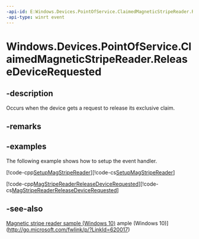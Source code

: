 ```yaml
---
-api-id: E:Windows.Devices.PointOfService.ClaimedMagneticStripeReader.ReleaseDeviceRequested
-api-type: winrt event
---
```


<!-- Event syntax
public event Windows.Foundation.EventHandler ReleaseDeviceRequested<Windows.Devices.PointOfService.ClaimedMagneticStripeReader>
-->

# Windows.Devices.PointOfService.ClaimedMagneticStripeReader.ReleaseDeviceRequested

## -description
Occurs when the device gets a request to release its exclusive claim.

## -remarks

## -examples
The following example shows how to setup the event handler.



[!code-cpp[SetupMagStripeReader](../windows.devices.pointofservice/code/MagneticStripeReader/cpp/Scenario1.xaml.cpp#SnippetSetupMagStripeReader)][!code-cs[SetupMagStripeReader](../windows.devices.pointofservice/code/MagneticStripeReader/cs/Scenario1.xaml.cs#SnippetSetupMagStripeReader)]



[!code-cpp[MagStripeReaderReleaseDeviceRequested](../windows.devices.pointofservice/code/MagneticStripeReader/cpp/Scenario1.xaml.cpp#SnippetMagStripeReaderReleaseDeviceRequested)][!code-cs[MagStripeReaderReleaseDeviceRequested](../windows.devices.pointofservice/code/MagneticStripeReader/cs/Scenario1.xaml.cs#SnippetMagStripeReaderReleaseDeviceRequested)]

## -see-also
[Magnetic stripe reader sample (Windows 10)](http://go.microsoft.com/fwlink/p/?LinkId=620017)
ample (Windows 10)](http://go.microsoft.com/fwlink/p/?LinkId=620017)
